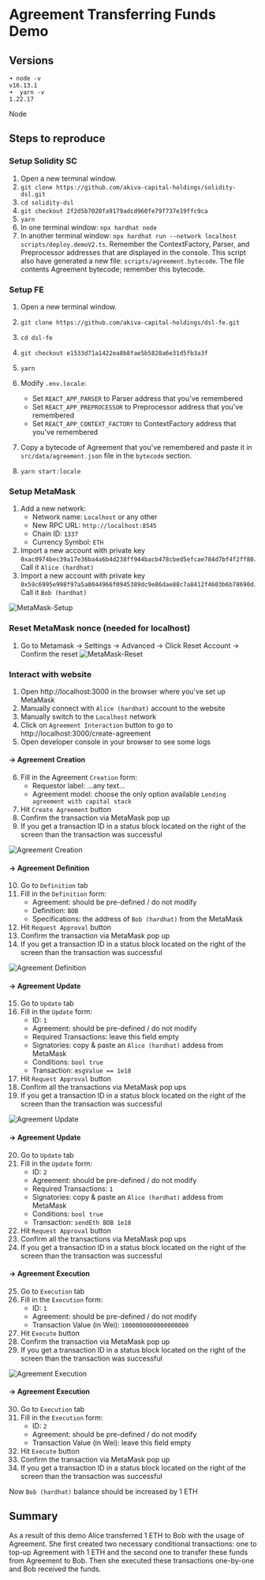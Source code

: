 # Agreement Transferring Funds Demo

## Versions

```
➜ node -v
v16.13.1
➜  yarn -v
1.22.17
```

Node

## Steps to reproduce

### Setup Solidity SC

1. Open a new terminal window.
2. `git clone https://github.com/akiva-capital-holdings/solidity-dsl.git`
3. `cd solidity-dsl`
4. `git checkout 2f2d5b7020fa9179adcd960fe79f737e19ffc9ca`
5. `yarn`
6. In one terminal window: `npx hardhat node`
7. In another terminal window: `npx hardhat run --network localhost scripts/deploy.demoV2.ts`. Remember the ContextFactory, Parser, and Preprocessor addresses that are displayed in the console. This script also have generated a new file: `scripts/agreement.bytecode`. The file contents Agreement bytecode; remember this bytecode.

### Setup FE

1. Open a new terminal window.
2. `git clone https://github.com/akiva-capital-holdings/dsl-fe.git`
3. `cd dsl-fe`
4. `git checkout e1533d71a1422ea8b8fae5b5828a6e31d5fb3a3f`
5. `yarn`
6. Modify `.env.locale`:

   - Set `REACT_APP_PARSER` to Parser address that you've remembered
   - Set `REACT_APP_PREPROCESSOR` to Preprocessor address that you've remembered
   - Set `REACT_APP_CONTEXT_FACTORY` to ContextFactory address that you've remembered

7. Copy a bytecode of Agreement that you've remembered and paste it in `src/data/agreement.json` file in the `bytecode` section.

8. `yarn start:locale`

### Setup MetaMask

1. Add a new network:
   - Network name: `Localhost` or any other
   - New RPC URL: `http://localhost:8545`
   - Chain ID: `1337`
   - Currency Symbol: `ETH`
2. Import a new account with private key `0xac0974bec39a17e36ba4a6b4d238ff944bacb478cbed5efcae784d7bf4f2ff80`. Call it `Alice (hardhat)`
3. Import a new account with private key `0x59c6995e998f97a5a0044966f0945389dc9e86dae88c7a8412f4603b6b78690d`. Call it `Bob (hardhat)`

![MetaMask-Setup](img/MetaMask-setup.png)

### Reset MetaMask nonce (needed for localhost)

1. Go to Metamask -> Settings -> Advanced -> Click Reset Account -> Confirm the reset
   ![MetaMask-Reset](img/MetaMask-reset.png)

### Interact with website

1. Open http://localhost:3000 in the browser where you've set up MetaMask
2. Manually connect with `Alice (hardhat)` account to the website
3. Manually switch to the `Localhost` network
4. Click on `Agreement Interaction` button to go to http://localhost:3000/create-agreement
5. Open developer console in your browser to see some logs

#### -> Agreement Creation

6. Fill in the Agreement `Creation` form:
   - Requestor label: ...any text...
   - Agreement model: choose the only option available `Lending agreement with capital stack`
7. Hit `Create Agreement` button
8. Confirm the transaction via MetaMask pop up
9. If you get a transaction ID in a status block located on the right of the screen than the transaction was successful

![Agreement Creation](img/Agreement-creation.png)

#### -> Agreement Definition

10. Go to `Definition` tab
11. Fill in the `Definition` form:
    - Agreement: should be pre-defined / do not modify
    - Definition: `BOB`
    - Specifications: the address of `Bob (hardhat)` from the MetaMask
12. Hit `Request Approval` button
13. Confirm the transaction via MetaMask pop up
14. If you get a transaction ID in a status block located on the right of the screen than the transaction was successful

![Agreement Definition](img/Agreement-definition.png)

#### -> Agreement Update

15. Go to `Update` tab
16. Fill in the `Update` form:
    - ID: `1`
    - Agreement: should be pre-defined / do not modify
    - Required Transactions: leave this field empty
    - Signatories: copy & paste an `Alice (hardhat)` addess from MetaMask
    - Conditions: `bool true`
    - Transaction: `msgValue == 1e18`
17. Hit `Request Approval` button
18. Confirm all the transactions via MetaMask pop ups
19. If you get a transaction ID in a status block located on the right of the screen than the transaction was successful

![Agreement Update](img/Agreement-update.png)

#### -> Agreement Update

20. Go to `Update` tab
21. Fill in the `Update` form:
    - ID: `2`
    - Agreement: should be pre-defined / do not modify
    - Required Transactions: `1`
    - Signatories: copy & paste an `Alice (hardhat)` addess from MetaMask
    - Conditions: `bool true`
    - Transaction: `sendEth BOB 1e18`
22. Hit `Request Approval` button
23. Confirm all the transactions via MetaMask pop ups
24. If you get a transaction ID in a status block located on the right of the screen than the transaction was successful

#### -> Agreement Execution

25. Go to `Execution` tab
26. Fill in the `Execution` form:
    - ID: `1`
    - Agreement: should be pre-defined / do not modify
    - Transaction Value (in Wei): `1000000000000000000`
27. Hit `Execute` button
28. Confirm the transaction via MetaMask pop up
29. If you get a transaction ID in a status block located on the right of the screen than the transaction was successful

![Agreement Execution](img/Agreement-execution.png)

#### -> Agreement Execution

30. Go to `Execution` tab
31. Fill in the `Execution` form:
    - ID: `2`
    - Agreement: should be pre-defined / do not modify
    - Transaction Value (in Wei): leave this field empty
32. Hit `Execute` button
33. Confirm the transaction via MetaMask pop up
34. If you get a transaction ID in a status block located on the right of the screen than the transaction was successful

Now `Bob (hardhat)` balance should be increased by 1 ETH

## Summary

As a result of this demo Alice transferred 1 ETH to Bob with the usage of Agreement. She first created two necessary conditional transactions: one to top-up Agreement with 1 ETH and the second one to transfer these funds from Agreement to Bob. Then she executed these transactions one-by-one and Bob received the funds.
